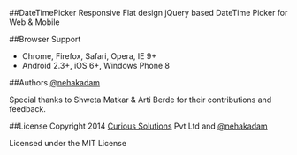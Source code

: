 ##DateTimePicker
Responsive Flat design jQuery based DateTime Picker for Web &amp; Mobile


##Browser Support
- Chrome, Firefox, Safari, Opera, IE 9+
- Android 2.3+, iOS 6+, Windows Phone 8


##Authors
[@nehakadam](https://github.com/nehakadam)

Special thanks to Shweta Matkar & Arti Berde for their contributions and feedback.


##License
Copyright 2014 [Curious Solutions](https://github.com/CuriousSolutions) Pvt Ltd and [@nehakadam](https://github.com/nehakadam)

Licensed under the MIT License